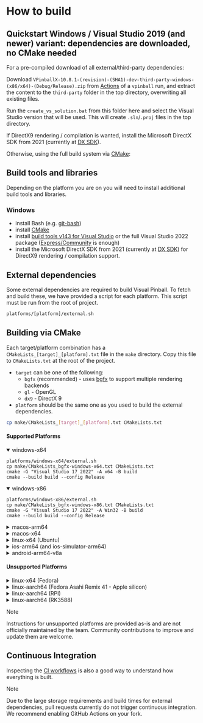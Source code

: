 # How to build

## Quickstart Windows / Visual Studio 2019 (and newer) variant: dependencies are downloaded, no CMake needed

For a pre-compiled download of all external/third-party dependencies:

Download `VPinballX-10.8.1-(revision)-(SHA1)-dev-third-party-windows-(x86/x64)-(Debug/Release).zip` from [Actions](https://github.com/vpinball/vpinball/actions) of a `vpinball` run,
and extract the content to the `third-party` folder in the top directory, overwriting all existing files.

Run the `create_vs_solution.bat` from this folder here and select the Visual Studio version that will be used. This will create `.sln`/`.proj` files in the top directory.

If DirectX9 rendering / compilation is wanted, install the Microsoft DirectX SDK from 2021 (currently at [DX SDK](https://www.microsoft.com/en-us/download/details.aspx?id=6812)).


Otherwise, using the full build system via [CMake](https://cmake.org/):

## Build tools and libraries

Depending on the platform you are on you will need to install additional build tools and libraries.

### Windows

* install Bash (e.g. [git-bash](https://gitforwindows.org/))
* install [CMake](https://cmake.org/)
* install [build tools v143 for Visual Studio](https://visualstudio.microsoft.com/downloads/#build-tools-for-visual-studio-2022) or the full Visual Studio 2022 package ([Express/Community](https://visualstudio.microsoft.com/de/vs/express/) is enough)
* install the Microsoft DirectX SDK from 2021 (currently at [DX SDK](https://www.microsoft.com/en-us/download/details.aspx?id=6812)) for DirectX9 rendering / compilation support.

## External dependencies

Some external dependencies are required to build Visual Pinball. To fetch and build these, we have provided a script for each platform. This script must be run from the root of project.

```bash
platforms/[platform]/external.sh
```

## Building via CMake

Each target/platform combination has a `CMakeLists_[target]_[platform].txt` file in the `make` directory. Copy this file to `CMakeLists.txt` at the root of the project.

* `target` can be one of the following:
  * `bgfx` (recommended) - uses [bgfx](https://github.com/bkaradzic/bgfx) to support multiple rendering backends
  * `gl` - OpenGL
  * `dx9` - DirectX 9
* `platform` should be the same one as you used to build the external dependencies.

```bash
cp make/CMakeLists_[target]_[platform].txt CMakeLists.txt
```

#### Supported Platforms

<details open>
<summary>windows-x64</summary>

```
platforms/windows-x64/external.sh
cp make/CMakeLists_bgfx-windows-x64.txt CMakeLists.txt
cmake -G "Visual Studio 17 2022" -A x64 -B build
cmake --build build --config Release
```
</details>

<details open>
<summary> windows-x86</summary>

```
platforms/windows-x86/external.sh
cp make/CMakeLists_bgfx-windows-x86.txt CMakeLists.txt
cmake -G "Visual Studio 17 2022" -A Win32 -B build
cmake --build build --config Release
```
</details>

<details>
<summary>macos-arm64</summary>

```
sudo xcode-select --switch /Applications/Xcode.app/Contents/Developer
brew install autoconf automake libtool cmake bison curl
export PATH="$(brew --prefix bison)/bin:$PATH"
platforms/macos-arm64/external.sh
cp make/CMakeLists_bgfx-macos-arm64.txt CMakeLists.txt
cmake -DCMAKE_BUILD_TYPE=Release -B build
cmake --build build -- -j$(sysctl -n hw.ncpu)

build/VPinballX_BGFX.app/Contents/MacOS/VPinballX_BGFX -play src/assets/exampleTable.vpx -disabletruefullscreen
```
</details>

<details>
<summary>macos-x64</summary>

```
sudo xcode-select --switch /Applications/Xcode.app/Contents/Developer
brew install autoconf automake libtool cmake nasm bison curl
export PATH="$(brew --prefix bison)/bin:$PATH"
platforms/macos-x64/external.sh
cp make/CMakeLists_bgfx-macos-x64.txt CMakeLists.txt
cmake -DCMAKE_BUILD_TYPE=Release -B build
cmake --build build -- -j$(sysctl -n hw.ncpu)

build/VPinballX_BGFX.app/Contents/MacOS/VPinballX_BGFX -play src/assets/exampleTable.vpx -disabletruefullscreen
```
</details>

<details>
<summary>linux-x64 (Ubuntu)</summary>

```
sudo apt-get update
sudo apt install git build-essential autoconf automake libtool cmake nasm bison curl zlib1g-dev libdrm-dev libgbm-dev libglu1-mesa-dev libegl-dev libgl1-mesa-dev libwayland-dev libwayland-egl-backend-dev libudev-dev libx11-dev libxrandr-dev libasound2-dev libpipewire-0.3-dev
platforms/linux-x64/external.sh
cp make/CMakeLists_bgfx-linux-x64.txt CMakeLists.txt
cmake -DCMAKE_BUILD_TYPE=Release -B build
cmake --build build -- -j$(nproc)

build/VPinballX_BGFX -play src/assets/exampleTable.vpx -disabletruefullscreen
```
</details>

<details>
<summary>ios-arm64 (and ios-simulator-arm64)</summary>

```
sudo xcode-select --switch /Applications/Xcode.app/Contents/Developer
brew install cmake bison curl
export PATH="$(brew --prefix bison)/bin:$PATH"
platforms/ios-arm64/external.sh
#platforms/ios-simulator-arm64/external.sh
cp make/CMakeLists_bgfx_lib.txt CMakeLists.txt
cmake -DPLATFORM=ios -DARCH=arm64 -DCMAKE_BUILD_TYPE=Release -B build/ios-arm64
cmake --build build/ios-arm64 -- -j$(sysctl -n hw.ncpu)
#cmake -DPLATFORM=ios-simulator -DARCH=arm64 -DCMAKE_BUILD_TYPE=Release -B build/ios-simulator-arm64
#cmake --build build/ios-simulator-arm64 -- -j$(sysctl -n hw.ncpu)

open standalone/ios/VPinball.xcodeproj
```
</details>

<details>
<summary>android-arm64-v8a</summary>

```
brew install cmake bison curl
export PATH="$(brew --prefix bison)/bin:$PATH"
export JAVA_HOME=$(/usr/libexec/java_home -v 17.0.11)
export ANDROID_HOME=/Users/jmillard/Library/Android/sdk
export ANDROID_NDK=/Users/jmillard/Library/Android/sdk/ndk/27.0.12077973
export ANDROID_NDK_HOME=/Users/jmillard/Library/Android/sdk/ndk/27.0.12077973
platforms/android-arm64-v8a/external.sh
cp make/CMakeLists_bgfx_lib.txt CMakeLists.txt
cmake -DPLATFORM=android -DARCH=arm64-v8a -DCMAKE_BUILD_TYPE=Release -B build/android-arm64-v8a
cmake --build build/android-arm64-v8a -- -j$(sysctl -n hw.ncpu)
cd standalone/android
./gradlew assembleDebug
```
</details>

#### Unsupported Platforms

<details>
<summary>linux-x64 (Fedora)</summary>

```
sudo dnf install @development-tools
sudo dnf install gcc-c++ autoconf automake libtool cmake nasm bison curl systemd-devel libX11-devel mesa-libGL-devel libXext-devel zlib-ng-compat-static zlib-ng-compat-devel wayland-devel libxkbcommon-devel
platforms/linux-x64/external.sh
cp make/CMakeLists_bgfx-linux-aarch64.txt CMakeLists.txt
cmake -DCMAKE_BUILD_TYPE=Release -B build
cmake --build build -- -j$(nproc)

build/VPinballX_BGFX -play src/assets/exampleTable.vpx -disabletruefullscreen
```
</details>


<details>
<summary>linux-aarch64 (Fedora Asahi Remix 41 - Apple silicon)</summary>

```
sudo dnf install @development-tools
sudo dnf install gcc-c++ autoconf automake libtool cmake nasm bison curl systemd-devel libX11-devel mesa-libGL-devel libXext-devel zlib-ng-compat-static zlib-ng-compat-devel wayland-devel libxkbcommon-devel
platforms/linux-x64/external.sh
cp make/CMakeLists_bgfx-linux-aarch64.txt CMakeLists.txt
cmake -DBUILD_RK3588=ON -DCMAKE_BUILD_TYPE=Release -B build
cmake --build build -- -j$(nproc)

build/VPinballX_BGFX -play src/assets/exampleTable.vpx -disabletruefullscreen
```
</details>

<details>
<summary>linux-aarch64 (RPI)</summary>

```
sudo apt-get update
sudo apt install git pkg-config autoconf automake libtool cmake bison zlib1g-dev libdrm-dev libgbm-dev libgles2-mesa-dev libgles2-mesa libudev-dev libx11-dev libxrandr-dev libasound2-dev libpipewire-0.3-dev
platforms/linux-aarch64/external.sh
cp make/CMakeLists_bgfx-linux-aarch64.txt CMakeLists.txt
cmake -DBUILD_RPI=ON -DCMAKE_BUILD_TYPE=Release -B build
cmake --build build -- -j$(nproc)

build/VPinballX_BGFX -play src/assets/exampleTable.vpx -disabletruefullscreen
```
</details>

<details>
<summary>linux-aarch64 (RK3588)</summary>

```
sudo apt-get update
sudo apt install git pkg-config autoconf automake libtool cmake bison zlib1g-dev libdrm-dev libgbm-dev libgles2-mesa-dev libgles2-mesa libudev-dev libx11-dev libxrandr-dev libasound2-dev libpipewire-0.3-dev
platforms/linux-aarch64/external.sh
cp make/CMakeLists_bgfx-linux-aarch64.txt CMakeLists.txt
cmake -DBUILD_RK3588=ON -DCMAKE_BUILD_TYPE=Release -B build
cmake --build build -- -j$(nproc)

build/VPinballX_BGFX -play src/assets/exampleTable.vpx -disabletruefullscreen
```
</details>

> [!NOTE]
> Instructions for unsupported platforms are provided as-is and are not officially maintained by the team. Community contributions to improve and update them are welcome.

## Continuous Integration

Inspecting the [CI workflows](../.github/workflows) is also a good way to understand how everything is built.

> [!NOTE]
> Due to the large storage requirements and build times for external dependencies, pull requests currently do not trigger continuous integration. We recommend enabling GitHub Actions on your fork.